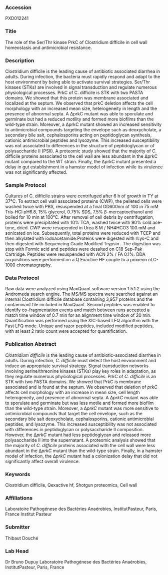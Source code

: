 ### Accession
PXD012241

### Title
The role of the Ser/Thr kinase PrkC of Clostridium difficile in cell wall homeostasis and antimicrobial resistance.

### Description
Clostridium difficile is the leading cause of antibiotic associated diarrhea in adults. During infection, the bacteria must rapidly respond and adapt to the host environment by being able to activate survival strategies. Ser/Thr kinases (STKs) are involved in signal transduction and regulate numerous physiological processes. PrkC of C. difficile is STK with two PASTA domains. We showed that this protein was membrane associated and localized at the septum. We observed that prkC deletion affects the cell morphology with an increased mean size, heterogeneity in length and the presence of abnormal septa. A ∆prkC mutant was able to sporulate and germinate but had a reduced motility and formed more biofilms than the wild-type strain. Moreover, a ∆prkC mutant showed an increased sensitivity to antimicrobial compounds targeting the envelope such as deoxycholate, a secondary bile salt, cephalosporins acting on peptidoglycan synthesis, cationic antimicrobial peptides and lysozyme. This increased susceptibility was not associated to differences in the structure of peptidoglycan or of polysaccharide II (PSII). A proteomic study showed that the majority of C. difficile proteins associated to the cell wall are less abundant in the ∆prkC mutant compared to the WT strain. Finally, the ∆prkC mutant presented a delay in gut establishment in a hamster model of infection while its virulence was not significantly affected.

### Sample Protocol
Cultures of C. difficile strains were centrifuged after 6 h of growth in TY at 37°C. To extract cell wall associated proteins (CWP), the pelleted cells were washed twice with PBS, resuspended at a final OD600nm of 100 in 75 mM Tris-HCl pH6.8, 15% glycerol, 0.75% SDS, 7.5% β-mercaptoethanol and boiled for 10 min at 100°C. After removal of cell debris by centrifugation, proteins were precipitated with 10% TCA, washed twice with 90% cold ace-tone, dried. CWP were resupended in Urea 8 M / NH4HCO3 100 mM and sonicated on ice. Subsequently, total proteins were reduced with TCEP and then alkylated with iodoacetamide.Proteins were digested with rLys-C and then digested with Sequencing Grade Modified Trypsin . The digestion was stop with Formic acid and peptides were desalted on C18 Sep-Pak Cartridge. Peptides were resuspended with ACN 2% / FA 0.1%. DDA acquisitions were performed on a Q Exactive HF couple to a proxeon nLC-1000 chromatography.

### Data Protocol
Raw data were analyzed using MaxQuant software version 1.5.1.2 using the Andromeda search engine. The MS/MS spectra were searched against an internal Clostridium difficile database containing 3,957 proteins and the contaminant file included in MaxQuant. Second peptides was enabled to identify co-fragmentation events and match between runs accepted a match time window of 0.7 min for an alignment time window of 20 min. Quantification was performed using the XIC-based LFQ algorithm with the Fast LFQ mode. Unique and razor peptides, included modified peptides, with at least 2 ratio count were accepted for quantification.

### Publication Abstract
<i>Clostridium difficile</i> is the leading cause of antibiotic-associated diarrhea in adults. During infection, <i>C. difficile</i> must detect the host environment and induce an appropriate survival strategy. Signal transduction networks involving serine/threonine kinases (STKs) play key roles in adaptation, as they regulate numerous physiological processes. PrkC of <i>C. difficile</i> is an STK with two PASTA domains. We showed that PrkC is membrane associated and is found at the septum. We observed that deletion of <i>prkC</i> affects cell morphology with an increase in mean size, cell length heterogeneity, and presence of abnormal septa. A &#x394;<i>prkC</i> mutant was able to sporulate and germinate but was less motile and formed more biofilm than the wild-type strain. Moreover, a &#x394;<i>prkC</i> mutant was more sensitive to antimicrobial compounds that target the cell envelope, such as the secondary bile salt deoxycholate, cephalosporins, cationic antimicrobial peptides, and lysozyme. This increased susceptibility was not associated with differences in peptidoglycan or polysaccharide II composition. However, the &#x394;<i>prkC</i> mutant had less peptidoglycan and released more polysaccharide II into the supernatant. A proteomic analysis showed that the majority of <i>C. difficile</i> proteins associated with the cell wall were less abundant in the &#x394;<i>prkC</i> mutant than the wild-type strain. Finally, in a hamster model of infection, the &#x394;<i>prkC</i> mutant had a colonization delay that did not significantly affect overall virulence.

### Keywords
Clostridium difficile, Qexactive hf, Shotgun proteomics, Cell wall

### Affiliations
Laboratoire Pathogénese des Bactéries Anaérobies, InstitutPasteur, Paris, France
Institut Pasteur

### Submitter
Thibaut Douché

### Lab Head
Dr Bruno Dupuy
Laboratoire Pathogénese des Bactéries Anaérobies, InstitutPasteur, Paris, France



